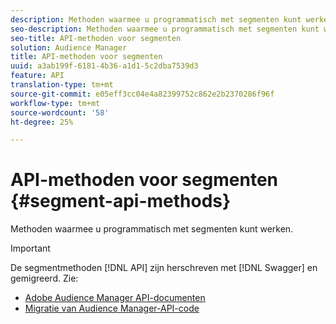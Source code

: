 ```yaml
---
description: Methoden waarmee u programmatisch met segmenten kunt werken.
seo-description: Methoden waarmee u programmatisch met segmenten kunt werken.
seo-title: API-methoden voor segmenten
solution: Audience Manager
title: API-methoden voor segmenten
uuid: a3ab199f-6181-4b36-a1d1-5c2dba7539d3
feature: API
translation-type: tm+mt
source-git-commit: e05eff3cc04e4a82399752c862e2b2370286f96f
workflow-type: tm+mt
source-wordcount: '58'
ht-degree: 25%

---
```



# API-methoden voor segmenten {#segment-api-methods}

Methoden waarmee u programmatisch met segmenten kunt werken.

>[!IMPORTANT]
>
>De segmentmethoden [!DNL API] zijn herschreven met [!DNL Swagger] en gemigreerd. Zie:
>
>* [Adobe Audience Manager API-documenten](https://bank.demdex.com/portal/swagger/index.html)
>* [Migratie van Audience Manager-API-code](../../api/api-swagger-migration.md)